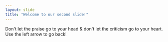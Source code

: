 ```yaml
---
layout: slide
title: "Welcome to our second slide!"
---
```

Don't let the praise go to your head & don't let the criticism go to your heart.
Use the left arrow to go back!

